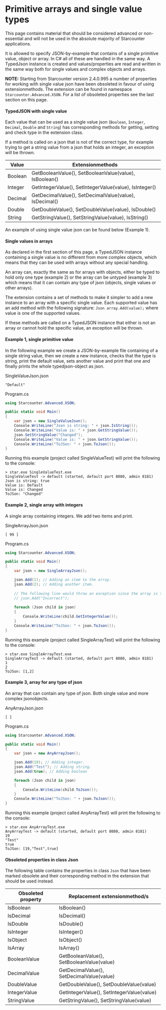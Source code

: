 # Primitive arrays and single value types 

<section class="hero">This page contains material that should be considered advanced or non-essential and will not be used in the absolute majority of Starcounter applications.</section>

It is allowed to specify JSON-by-example that contains of a single primitive value, object or array. In C# all of these are handled in the same way. A TypedJson instance is created and values/properties are read and written in the same way both for single values and complex objects and arrays.

**NOTE:** Starting from Starcounter version 2.4.0.995 a number of properties for working with single value json have been obsoleted in favour of using extensionmethods. The extension can be found in namespace `Starcounter.Advanced.XSON`. For a list of obsoleted properties see the last section on this page.

#### TypedJSON with single value
Each value that can be used as a single value json (`Boolean`, `Integer`, `Decimal`, `Double` and `String`) has corresponding methods for getting, setting and check type in the extension class.

If a method is called on a json that is not of the correct type, for example trying to get a string value from a json that holds an integer, an exception will be thrown.

| Value | Extensionmethods |
| ----- | ---------------- |
| Boolean | GetBooleanValue(), SetBooleanValue(value), IsBoolean() |
| Integer | GetIntegerValue(), SetIntegerValue(value), IsInteger() |
| Decimal | GetDecimalValue(), SetDecimalValue(value), IsDecimal() |
| Double  | GetDoubleValue(), SetDoubleValue(value), IsDouble() |
| String  | GetStringValue(), SetStringValue(value), IsString() |

An example of using single value json can be found below (Example 1).

#### Single values in arrays
As declared in the first section of this page, a TypedJSON instance containing a single value is no different from more complex objects, which means that they can be used with arrays without any special handling.

An array can, exactly the same as for arrays with objects, either be typed to hold only one type (example 2) or the array can be untyped (example 3) which means that it can contain any type of json (objects, single values or other arrays).

The extension contains a set of methods to make it simpler to add a new instance to an array with a specific single value. Each supported value has an add method with the following signature: `Json array.Add(value);` where value is one of the supported values.

If these methods are called on a TypedJSON instance that either is not an array or cannot hold the specific value, an exception will be thrown.

<h4>Example 1, single primitive value</h4>

In the following example we create a JSON-by-example file containing of a single string value, then we create a new instance, checks that the type is string, print the default value, sets another value and print that one and finally prints the whole typedjson-object as json.

<div class="code-name">SingleValueJson.json</div>

<pre><code class="javascript">"Default"
</code></pre>

<div class="code-name">Program.cs</div>

```cs
using Starcounter.Advanced.XSON;

public static void Main()
{
    var json = new SingleValueJson();
    Console.WriteLine("Json is string: " + json.IsString());
    Console.WriteLine("Value is: " + json.GetStringValue());
    json.SetStringValue("Changed");
    Console.WriteLine("Value is: " + json.GetStringValue());
    Console.WriteLine("ToJSon: " + json.ToJson());
}
```

Running this example (project called SingleValueTest) will print the following to the console:

<pre><code>&gt; star.exe SingleValueTest.exe
SingleValueTest -&gt; default (started, default port 8080, admin 8181)
Json is string: true
Value is: Default
Value is: Changed
ToJSon: "Changed"
</code></pre>

<h4>Example 2, single array with integers</h4>

A single array containing integers. We add two items and print.

<div class="code-name">SingleArrayJson.json</div>

<pre><code class="javascript">[ 99 ]
</code></pre>

<div class="code-name">Program.cs</div>

```cs
using Starcounter.Advanced.XSON;

public static void Main()
{
    var json = new SingleArrayJson();

    json.Add(1); // Adding an item to the array.
    json.Add(2); // Adding another item.
	
    // The following line would throw an exception since the array is typed to hold only integers. 
    // json.Add("Incorrect"); 
    
    foreach (Json child in json)
    {
        Console.WriteLine(child.GetIntegerValue());
    }
    Console.WriteLine("ToJSon: " + json.ToJson());
}
```

Running this example (project called SingleArrayTest) will print the following to the console:

<pre><code>&gt; star.exe SingleArrayTest.exe
SingleArrayTest -&gt; default (started, default port 8080, admin 8181)
1
2
ToJSon: [1,2]
</code></pre>

<h4>Example 3, array for any type of json</h4>

An array that can contain any type of json. Both single value and more complex jsonobjects.

<div class="code-name">AnyArrayJson.json</div>

<pre><code class="javascript">[ ]
</code></pre>

<div class="code-name">Program.cs</div>

```cs
using Starcounter.Advanced.XSON;

public static void Main()
{
    var json = new AnyArrayJson();

    json.Add(19); // Adding integer.
    json.Add("Test"); // Adding string.
    json.Add(true); // Adding boolean

    foreach (Json child in json)
    {
        Console.WriteLine(child.ToJson());
    }
    Console.WriteLine("ToJSon: " + json.ToJson());
}
```

Running this example (project called AnyArrayTest) will print the following to the console:

<pre><code>&gt; star.exe AnyArrayTest.exe
AnyArrayTest -&gt; default (started, default port 8080, admin 8181)
19
"Test"
true
ToJSon: [19,"Test",true]
</code></pre>


#### Obsoleted properties in class Json
The following table contains the properties in class `Json` that have been marked obsolete and their corresponding method in the extension that should be used instead.

| Obsoleted property | Replacement extensionmethod/s |
| ------------ | ------------------ |
| IsBoolean | IsBoolean() |
| IsDecimal | IsDecimal() |
| IsDouble | IsDouble() |
| IsInteger | IsInteger() |
| IsObject | IsObject() |
| IsArray | IsArray() |
| BooleanValue | GetBooleanValue(), SetBooleanValue(value) |
| DecimalValue | GetDecimalValue(), SetDecimalValue(value) |
| DoubleValue | GetDoubleValue(), SetDoubleValue(value) |
| IntegerValue | GetIntegerValue(), SetIntegerValue(value) |
| StringValue | GetStringValue(), SetStringValue(value) |
